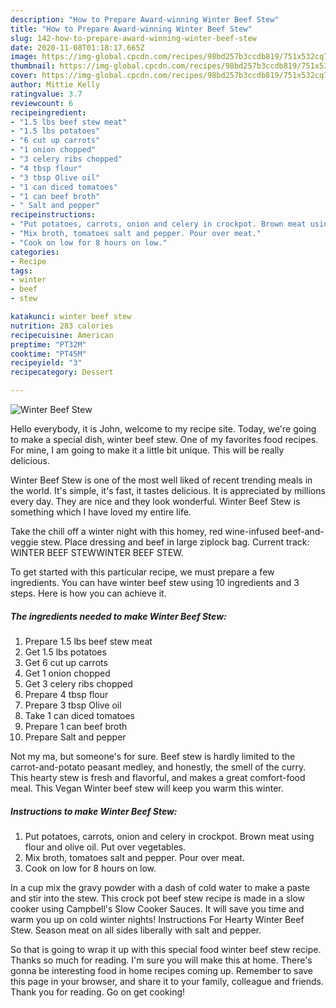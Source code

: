 ```yaml
---
description: "How to Prepare Award-winning Winter Beef Stew"
title: "How to Prepare Award-winning Winter Beef Stew"
slug: 142-how-to-prepare-award-winning-winter-beef-stew
date: 2020-11-08T01:18:17.665Z
image: https://img-global.cpcdn.com/recipes/98bd257b3ccdb819/751x532cq70/winter-beef-stew-recipe-main-photo.jpg
thumbnail: https://img-global.cpcdn.com/recipes/98bd257b3ccdb819/751x532cq70/winter-beef-stew-recipe-main-photo.jpg
cover: https://img-global.cpcdn.com/recipes/98bd257b3ccdb819/751x532cq70/winter-beef-stew-recipe-main-photo.jpg
author: Mittie Kelly
ratingvalue: 3.7
reviewcount: 6
recipeingredient:
- "1.5 lbs beef stew meat"
- "1.5 lbs potatoes"
- "6 cut up carrots"
- "1 onion chopped"
- "3 celery ribs chopped"
- "4 tbsp flour"
- "3 tbsp Olive oil"
- "1 can diced tomatoes"
- "1 can beef broth"
- " Salt and pepper"
recipeinstructions:
- "Put potatoes, carrots, onion and celery in crockpot. Brown meat using flour and olive oil. Put over vegetables."
- "Mix broth, tomatoes salt and pepper. Pour over meat."
- "Cook on low for 8 hours on low."
categories:
- Recipe
tags:
- winter
- beef
- stew

katakunci: winter beef stew 
nutrition: 283 calories
recipecuisine: American
preptime: "PT32M"
cooktime: "PT45M"
recipeyield: "3"
recipecategory: Dessert

---
```



![Winter Beef Stew](https://img-global.cpcdn.com/recipes/98bd257b3ccdb819/751x532cq70/winter-beef-stew-recipe-main-photo.jpg)

Hello everybody, it is John, welcome to my recipe site. Today, we're going to make a special dish, winter beef stew. One of my favorites food recipes. For mine, I am going to make it a little bit unique. This will be really delicious.

Winter Beef Stew is one of the most well liked of recent trending meals in the world. It's simple, it's fast, it tastes delicious. It is appreciated by millions every day. They are nice and they look wonderful. Winter Beef Stew is something which I have loved my entire life.

Take the chill off a winter night with this homey, red wine-infused beef-and-veggie stew. Place dressing and beef in large ziplock bag. Current track: WINTER BEEF STEWWINTER BEEF STEW.


To get started with this particular recipe, we must prepare a few ingredients. You can have winter beef stew using 10 ingredients and 3 steps. Here is how you can achieve it.

<!--inarticleads1-->

##### The ingredients needed to make Winter Beef Stew:

1. Prepare 1.5 lbs beef stew meat
1. Get 1.5 lbs potatoes
1. Get 6 cut up carrots
1. Get 1 onion chopped
1. Get 3 celery ribs chopped
1. Prepare 4 tbsp flour
1. Prepare 3 tbsp Olive oil
1. Take 1 can diced tomatoes
1. Prepare 1 can beef broth
1. Prepare  Salt and pepper


Not my ma, but someone&#39;s for sure. Beef stew is hardly limited to the carrot-and-potato peasant medley, and honestly, the smell of the curry. This hearty stew is fresh and flavorful, and makes a great comfort-food meal. This Vegan Winter beef stew will keep you warm this winter. 

<!--inarticleads2-->

##### Instructions to make Winter Beef Stew:

1. Put potatoes, carrots, onion and celery in crockpot. Brown meat using flour and olive oil. Put over vegetables.
1. Mix broth, tomatoes salt and pepper. Pour over meat.
1. Cook on low for 8 hours on low.


In a cup mix the gravy powder with a dash of cold water to make a paste and stir into the stew. This crock pot beef stew recipe is made in a slow cooker using Campbell&#39;s Slow Cooker Sauces. It will save you time and warm you up on cold winter nights! Instructions For Hearty Winter Beef Stew. Season meat on all sides liberally with salt and pepper. 

So that is going to wrap it up with this special food winter beef stew recipe. Thanks so much for reading. I'm sure you will make this at home. There's gonna be interesting food in home recipes coming up. Remember to save this page in your browser, and share it to your family, colleague and friends. Thank you for reading. Go on get cooking!
